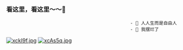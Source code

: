 ###  看这里，看这里～～👋

                                                  - 🔭 人人生而是自由人
                                                  - 🌱 我摆烂了



[![xckI9f.jpg](https://s1.ax1x.com/2022/10/21/xckI9f.jpg)](https://imgse.com/i/xckI9f) [![xcAs5q.jpg](https://s1.ax1x.com/2022/10/21/xcAs5q.jpg)](https://imgse.com/i/xcAs5q)




<!--
**anxixu0101/anxixu0101** is a ✨ 
_special_ ✨ repository because its `README.md` (this file) appears on your GitHub profile.

Here are some ideas to get you started:

- 🔭 I’m currently working on ...
- 🌱 I’m currently learning ...
- 👯 I’m looking to collaborate on ...
- 🤔 I’m looking for help with ...
- 💬 Ask me about ...
- 📫 How to reach me: ...
- 😄 Pronouns: ...
- ⚡ Fun fact: ...
-->
